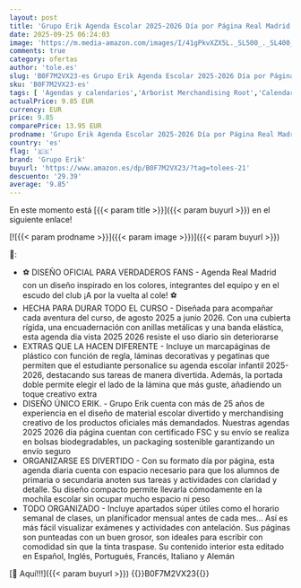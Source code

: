 ```yaml
---
layout: post
title: 'Grupo Erik Agenda Escolar 2025-2026 Día por Página Real Madrid - Agenda Colegio Niños para Primaria : Curso 2025 2026 | Con Ilustraciones futbol  Pegatinas y Anillas'
date: 2025-09-25 06:24:03
image: 'https://m.media-amazon.com/images/I/41gPkvXZX5L._SL500_._SL400_.jpg'
comments: true
category: ofertas
author: 'tole.es'
slug: 'B0F7M2VX23-es Grupo Erik Agenda Escolar 2025-2026 Día por Página Real...'
sku: 'B0F7M2VX23-es'
tags: [ 'Agendas y calendarios','Arborist Merchandising Root','Calendarios, agendas y organizadores personales','Oficina y papelería','Self Service','Special Features Stores','Top Brands Office Organisation','Top Brands Office Selection','ea2646c3-be00-45fe-8702-34c4f95305c9_0','ea2646c3-be00-45fe-8702-34c4f95305c9_4301','escolar','grupo erik','🇪🇸', ]
actualPrice: 9.85 EUR
currency: EUR
price: 9.85
comparePrice: 13.95 EUR
prodname: 'Grupo Erik Agenda Escolar 2025-2026 Día por Página Real Madrid - Agenda Colegio Niños para Primaria : Curso 2025 2026 | Con Ilustraciones futbol  Pegatinas y Anillas'
country: 'es'
flag: '🇪🇸'
brand: 'Grupo Erik'
buyurl: 'https://www.amazon.es/dp/B0F7M2VX23/?tag=tolees-21'
descuento: '29.39'
average: '9.85'
---
```


En este momento está [{{< param title >}}]({{< param buyurl >}}) en el siguiente enlace!

[![{{< param prodname >}}]({{< param image >}})]({{< param buyurl >}})

🔎:

- ⚽ DISEÑO OFICIAL PARA VERDADEROS FANS - Agenda Real Madrid con un diseño inspirado en los colores, integrantes del equipo y en el escudo del club ¡A por la vuelta al cole! ⚽
- HECHA PARA DURAR TODO EL CURSO - Diseñada para acompañar cada aventura del curso, de agosto 2025 a junio 2026. Con una cubierta rígida, una encuadernación con anillas metálicas y una banda elástica, esta agenda dia vista 2025 2026 resiste el uso diario sin deteriorarse
- EXTRAS QUE LA HACEN DIFERENTE - Incluye un marcapáginas de plástico con función de regla, láminas decorativas y pegatinas que permiten que el estudiante personalice su agenda escolar infantil 2025-2026, destacando sus tareas de manera divertida. Además, la portada doble permite elegir el lado de la lámina que más guste, añadiendo un toque creativo extra
- DISEÑO ÚNICO ERIK. - Grupo Erik cuenta con más de 25 años de experiencia en el diseño de material escolar divertido y merchandising creativo de los productos oficiales más demandados. Nuestras agendas 2025 2026 dia página cuentan con certificado FSC y su envío se realiza en bolsas biodegradables, un packaging sostenible garantizando un envío seguro
- ORGANIZARSE ES DIVERTIDO - Con su formato día por página, esta agenda diaria cuenta con espacio necesario para que los alumnos de primaria o secundaria anoten sus tareas y actividades con claridad y detalle. Su diseño compacto permite llevarla cómodamente en la mochila escolar sin ocupar mucho espacio ni peso
- TODO ORGANIZADO - Incluye apartados súper útiles como el horario semanal de clases, un planificador mensual antes de cada mes... Así es más fácil visualizar exámenes y actividades con antelación. Sus páginas son punteadas con un buen grosor, son ideales para escribir con comodidad sin que la tinta traspase. Su contenido interior esta editado en Español, Inglés, Portugués, Francés, Italiano y Alemán

[🛒 Aquí!!!]({{< param buyurl >}})
{{<world>}}B0F7M2VX23{{</world>}}
